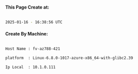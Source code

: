 
   
#### This Page Create at:

```bash

2025-01-16 - 16:38:56 UTC

```

#### Create By Machine:

```bash

Host Name : fv-az788-421

platform  : Linux-6.8.0-1017-azure-x86_64-with-glibc2.39

Ip Local  : 10.1.0.111

```

